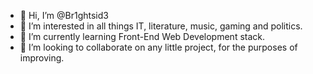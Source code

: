 - 👋 Hi, I’m @Br1ghtsid3
- 👀 I’m interested in all things IT, literature, music, gaming and politics.
- 🌱 I’m currently learning Front-End Web Development stack.
- 💞️ I’m looking to collaborate on any little project, for the purposes of improving.


<!---
MrBr1ghtsid3/MrBr1ghtsid3 is a ✨ special ✨ repository because its `README.md` (this file) appears on your GitHub profile.
You can click the Preview link to take a look at your changes.
--->
